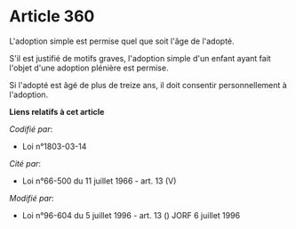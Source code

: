# Article 360

L'adoption simple est permise quel que soit l'âge de l'adopté.

S'il est justifié de motifs graves, l'adoption simple d'un enfant ayant fait l'objet d'une adoption plénière est permise.

Si l'adopté est âgé de plus de treize ans, il doit consentir personnellement à l'adoption.

**Liens relatifs à cet article**

_Codifié par_:

  - Loi n°1803-03-14

_Cité par_:

  - Loi n°66-500 du 11 juillet 1966 - art. 13 (V)

_Modifié par_:

  - Loi n°96-604 du 5 juillet 1996 - art. 13 () JORF 6 juillet 1996
